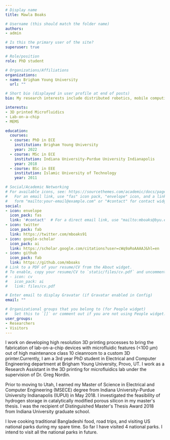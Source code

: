 ```yaml
---
# Display name
title: Mawla Boaks

# Username (this should match the folder name)
authors:
- admin

# Is this the primary user of the site?
superuser: true

# Role/position
role: PhD student 

# Organizations/Affiliations
organizations:
- name: Brigham Young University
  url: ""

# Short bio (displayed in user profile at end of posts)
bio: My research interests include distributed robotics, mobile computing and programmable matter.

interests:
- 3D printed Microfluidics
- Lab-on-a-chip
- MEMS

education:
  courses:
  - course: PhD in ECE
    institution: Brigham Young University
    year: 2022
  - course: MSc in ECE
    institution: Indiana University-Purdue University Indianapolis
    year: 2018
  - course: BSc in EEE
    institution: Islamic University of Technology
    year: 2011

# Social/Academic Networking
# For available icons, see: https://sourcethemes.com/academic/docs/page-builder/#icons
#   For an email link, use "fas" icon pack, "envelope" icon, and a link in the
#   form "mailto:your-email@example.com" or "#contact" for contact widget.
social:
- icon: envelope
  icon_pack: fas
  link: '#contact'  # For a direct email link, use "mailto:mboaks@byu.edu".
- icon: twitter
  icon_pack: fab
  link: https://twitter.com/mboaks91
- icon: google-scholar
  icon_pack: ai
  link: https://scholar.google.com/citations?user=cWq9aRoAAAAJ&hl=en
- icon: github
  icon_pack: fab
  link: https://github.com/mboaks
# Link to a PDF of your resume/CV from the About widget.
# To enable, copy your resume/CV to `static/files/cv.pdf` and uncomment the lines below.
# - icon: cv
#   icon_pack: ai
#   link: files/cv.pdf

# Enter email to display Gravatar (if Gravatar enabled in Config)
email: ""

# Organizational groups that you belong to (for People widget)
#   Set this to `[]` or comment out if you are not using People widget.
user_groups:
- Researchers
- Visitors
---
```


I work on developing high resolution 3D printing processes to bring the fabrication of lab-on-a-chip devices with microfluidic features (<100 μm) out of high maintenance class 10 cleanroom to a custom 3D printer.Currently, I am a 3rd year PhD student in Electrical and Computer Engineering department at Brigham Young University, Provo, UT. I work as a Research Assistant in the 3D printing for microfluidics lab under the supervision of Dr. Greg Nordin.

Prior to moving to Utah, I earned my Master of Science in Electrical and Computer Engineering (MSECE) degree from Indiana University-Purdue University Indianapolis (IUPUI) in May 2018. I investigated the feasibility of hydrogen storage in catalytically modified porous silicon in my master's thesis. I was the recipient of Distinguished Master's Thesis Award 2018 from Indiana University graduate school.

I love cooking traditional Bangladeshi food, road trips, and visiting US national parks during my spare time. So far I have visited 4 national parks. I intend to visit all the national parks in future.

